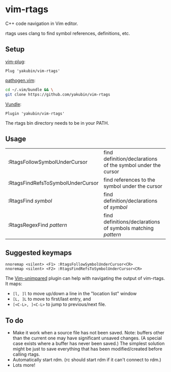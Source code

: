 vim-rtags
=========
C++ code navigation in Vim editor.

rtags uses clang to find symbol references, definitions, etc.


Setup
-----
[vim-plug](https://github.com/junegunn/vim-plug):
```vim
Plug 'yakubin/vim-rtags'
```

[pathogen.vim](https://github.com/tpope/vim-pathogen):
```sh
cd ~/.vim/bundle && \
git clone https://github.com/yakubin/vim-rtags
```

[Vundle](https://github.com/VundleVim/Vundle.vim):
```vim
Plugin 'yakubin/vim-rtags'
```

The rtags bin directory needs to be in your PATH.


Usage
-----
<table>
<tr>
<td>:RtagsFollowSymbolUnderCursor</td>
<td>find definition/declarations of the symbol under the cursor</td>
</tr>
<tr>
<td>:RtagsFindRefsToSymbolUnderCursor</td>
<td>find references to the symbol under the cursor</td>
</tr>
<tr>
<td>:RtagsFind <em>symbol</em></td>
<td>find definition/declarations of <em>symbol</em></td>
</tr>
<tr>
<td>:RtagsRegexFind <em>pattern</em></td>
<td>find definitions/declarations of symbols matching <em>pattern</em></td>
</tr>
</table>

Suggested keymaps
-----
```vim
nnoremap <silent> <F1> :RtagsFollowSymbolUnderCursor<CR>
nnoremap <silent> <F2> :RtagsFindRefsToSymbolUnderCursor<CR>
```

The [Vim-unimpared](https://github.com/tpope/vim-unimpaired) plugin can help with navigating the output of vim-rtags. It maps:
* `[l, ]l` to move up/down a line in the "location list" window
* `[L, ]L` to move to first/last entry, and
* `[<C-L>, ]<C-L>` to jump to previous/next file.


To do
-----
* Make it work when a source file has not been saved. Note: buffers other than the current one may have significant unsaved changes. (A special case exists where a buffer has never been saved.) The simplest solution might be just to save everything that has been modified/created before calling rtags.
* Automatically start rdm. (rc should start rdm if it can't connect to rdm.)
* Lots more!

